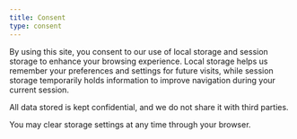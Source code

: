 ```yaml
---
title: Consent
type: consent
---
```

By using this site, you consent to our use of local storage and session storage to enhance your browsing experience. Local storage helps us remember your preferences and settings for future visits, while session storage temporarily holds information to improve navigation during your current session. 

All data stored is kept confidential, and we do not share it with third parties. 

You may clear storage settings at any time through your browser.